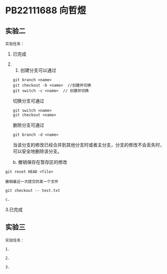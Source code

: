 # PB22111688 向哲煜

## 实验二

    实验任务：

1. 已完成

2. 
    1. 创建分支可以通过

    ```git
    git branch <name>
    git checkout -b <name>  //创建并切换
    git switch -c <name>  // 创建并切换
    ```

    切换分支可通过

    ```git
    git switch <name>
    git checkout <name>
    ```

    删除分支可通过

    ```git
    git branch -d <name>
    ```

    当该分支的修改已经合并到其他分支时或者主分支，分支的修改不会丢失时，可以安全地删除该分支。

    b. 撤销保存在暂存区的修改

```git
git reset HEAD <file>
```

    撤销最近一次提交的某一个文件

```git
git checkout -- test.txt
```

    c.

3.已完成

## 实验三

    实验任务：

    1.

    2.

    3.
